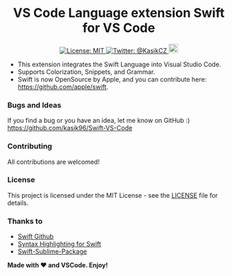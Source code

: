 <h1 align="center">VS Code Language extension Swift for VS Code</h1>
<p align="center">
   <a href="https://opensource.org/licenses/MIT">
        <img src="https://camo.githubusercontent.com/78f47a09877ba9d28da1887a93e5c3bc2efb309c1e910eb21135becd2998238a/68747470733a2f2f696d672e736869656c64732e696f2f62616467652f4c6963656e73652d4d49542d79656c6c6f772e737667" alt="License: MIT" />
    </a>
   <a href="https://camo.githubusercontent.com/e948575bb276fa2ffac99e1491d13e1ad8e28d7cc5e17153d3ea5bfa8b9784a6/68747470733a2f2f696d672e736869656c64732e696f2f62616467652f706c6174666f726d2d6d61634f532d6c69676874677265792e737667">
    </a>
    <a href="https://twitter.com/KasikCZ">
        <img src="https://img.shields.io/badge/twitter-@KasikCZ-blue.svg" alt="Twitter: @KasikCZ" />
    </a>
  <a href="https://www.buymeacoffee.com/kasik96" target="_blank"><img height="21" src="https://www.buymeacoffee.com/assets/img/custom_images/orange_img.png" alt="Buy Me A Coffee"></a>
</p>


* This extension integrates the Swift Language into Visual Studio Code.
* Supports Colorization, Snippets, and Grammar.
* Swift is now OpenSource by Apple, and you can contribute here: https://github.com/apple/swift.

### Bugs and Ideas
If you find a bug or you have an idea, let me know on GitHub :)
https://github.com/kasik96/Swift-VS-Code

### Contributing
All contributions are welcomed!

### License
This project is licensed under the MIT License - see the [LICENSE](LICENSE) file for details.

### Thanks to
* [Swift Github](https://github.com/apple/swift)
* [Syntax Highlighting for Swift](https://github.com/textmate/swift.tmbundle)
* [Swift-Sublime-Package](https://github.com/quiqueg/Swift-Sublime-Package)

**Made with ♥ and VSCode. Enjoy!**

